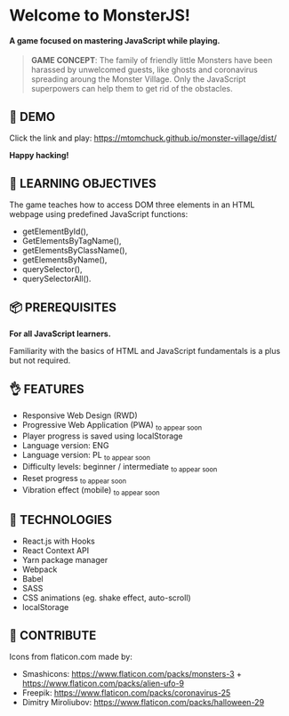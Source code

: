 # Welcome to MonsterJS!

#### A game focused on mastering JavaScript while playing.

> **GAME CONCEPT**: The family of friendly little Monsters have been harassed by unwelcomed guests, like ghosts and coronavirus spreading aroung the Monster Village. Only the JavaScript superpowers can help them to get rid of the obstacles.

## 🦄 DEMO

Click the link and play: https://mtomchuck.github.io/monster-village/dist/

**Happy hacking!**

## 🐤 LEARNING OBJECTIVES

The game teaches how to access DOM three elements in an HTML webpage using predefined JavaScript functions:

* getElementById(),
* GetElementsByTagName(),
* getElementsByClassName(),
* getElementsByName(),
* querySelector(),
* querySelectorAll().

## 📦 PREREQUISITES

**For all JavaScript learners.**

Familiarity with the basics of HTML and JavaScript fundamentals is a plus but not required.

## 👌 FEATURES

* Responsive Web Design (RWD)
* Progressive Web Application (PWA) <sub>to appear soon</sub>
* Player progress is saved using localStorage
* Language version: ENG
* Language version: PL <sub>to appear soon</sub>
* Difficulty levels: beginner / intermediate <sub>to appear soon</sub>
* Reset progress <sub>to appear soon</sub>
* Vibration effect (mobile) <sub>to appear soon</sub>

## 📓 TECHNOLOGIES

* React.js with Hooks
* React Context API
* Yarn package manager
* Webpack
* Babel
* SASS
* CSS animations (eg. shake effect, auto-scroll)
* localStorage

## 👏 CONTRIBUTE

Icons from flaticon.com made by:
* Smashicons: https://www.flaticon.com/packs/monsters-3 + https://www.flaticon.com/packs/alien-ufo-9
* Freepik: https://www.flaticon.com/packs/coronavirus-25
* Dimitry Miroliubov: https://www.flaticon.com/packs/halloween-29
